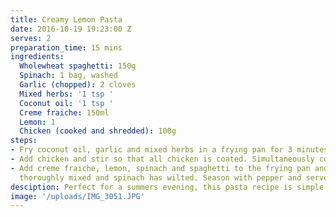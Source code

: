 ```yaml
---
title: Creamy Lemon Pasta
date: 2016-10-19 19:23:00 Z
serves: 2
preparation_time: 15 mins
ingredients:
  Wholewheat spaghetti: 150g
  Spinach: 1 bag, washed
  Garlic (chopped): 2 cloves
  Mixed herbs: '1 tsp '
  Coconut oil: '1 tsp '
  Creme fraiche: 150ml
  Lemon: 1
  Chicken (cooked and shredded): 100g
steps:
- Fry coconut oil, garlic and mixed herbs in a frying pan for 3 minutes.
- Add chicken and stir so that all chicken is coated. Simultaneously cook spaghetti.
- Add creme fraiche, lemon, spinach and spaghetti to the frying pan and stir until
  thoroughly mixed and spinach has wilted. Season with pepper and serve.
desciption: Perfect for a summers evening, this pasta recipe is simple and zesty.
image: '/uploads/IMG_3051.JPG'
---
```

